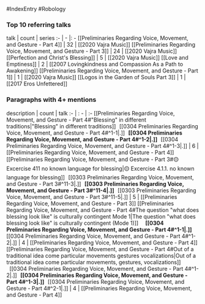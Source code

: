 #IndexEntry #Robology

### Top 10 referring talks
talk | count | series
:- | - |: -
[[Preliminaries Regarding Voice, Movement, and Gesture - Part 4]] | 32 | [[2020 Vajra Music]]
[[Preliminaries Regarding Voice, Movement, and Gesture - Part 3]] | 24 | [[2020 Vajra Music]]
[[Perfection and Christ's Blessing]] | 5 | [[2020 Vajra Music]]
[[Love and Emptiness]] | 2 | [[2007 Lovingkindness and Compassion As a Path to Awakening]]
[[Preliminaries Regarding Voice, Movement, and Gesture - Part 1]] | 1 | [[2020 Vajra Music]]
[[Logos in the Garden of Souls Part 3]] | 1 | [[2017 Eros Unfettered]]

### Paragraphs with 4+ mentions
description | count | talk
:- | : - | :-
[[Preliminaries Regarding Voice, Movement, and Gesture - Part 4#"Blessing" in different traditions\|"Blessing" in different traditions]] &nbsp;&nbsp;[[0304 Preliminaries Regarding Voice, Movement, and Gesture - Part 4#^1-1\|.]] &nbsp; **[[0304 Preliminaries Regarding Voice, Movement, and Gesture - Part 4#^1-2\|.]]** &nbsp; [[0304 Preliminaries Regarding Voice, Movement, and Gesture - Part 4#^1-3\|.]] | 6 | [[Preliminaries Regarding Voice, Movement, and Gesture - Part 4]]
[[Preliminaries Regarding Voice, Movement, and Gesture - Part 3#🟡 Excercise 411 no known language for blessing\|🟡 Excercise 4.1.1. no known language for blessing]] &nbsp;&nbsp;[[0303 Preliminaries Regarding Voice, Movement, and Gesture - Part 3#^11-3\|.]] &nbsp; **[[0303 Preliminaries Regarding Voice, Movement, and Gesture - Part 3#^11-4\|.]]** &nbsp; [[0303 Preliminaries Regarding Voice, Movement, and Gesture - Part 3#^11-5\|.]] | 5 | [[Preliminaries Regarding Voice, Movement, and Gesture - Part 3]]
[[Preliminaries Regarding Voice, Movement, and Gesture - Part 4#The question "what does blessing look like" is culturally contingent Mode 1\|The question "what does blessing look like" is culturally contingent (Mode 1)]] &nbsp;&nbsp; &nbsp; **[[0304 Preliminaries Regarding Voice, Movement, and Gesture - Part 4#^1-1\|.]]** &nbsp; [[0304 Preliminaries Regarding Voice, Movement, and Gesture - Part 4#^1-2\|.]] | 4 | [[Preliminaries Regarding Voice, Movement, and Gesture - Part 4]]
[[Preliminaries Regarding Voice, Movement, and Gesture - Part 4#Out of a traditional idea come particular movements gestures vocalizations\|Out of a traditional idea come particular movements, gestures, vocalizations]] &nbsp;&nbsp;[[0304 Preliminaries Regarding Voice, Movement, and Gesture - Part 4#^1-2\|.]] &nbsp; **[[0304 Preliminaries Regarding Voice, Movement, and Gesture - Part 4#^1-3\|.]]** &nbsp; [[0304 Preliminaries Regarding Voice, Movement, and Gesture - Part 4#^2-1\|.]] | 4 | [[Preliminaries Regarding Voice, Movement, and Gesture - Part 4]]


